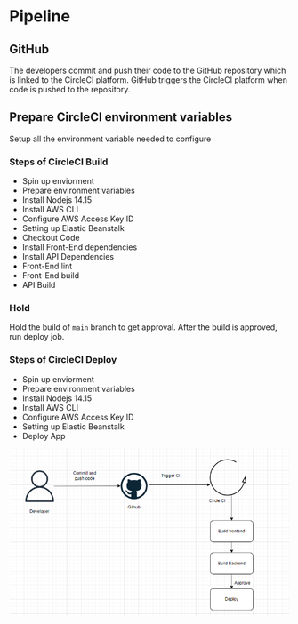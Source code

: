 # Pipeline

## GitHub

The developers commit and push their code to the GitHub repository which is linked to the CircleCI platform. GitHub triggers the CircleCI platform when code is pushed to the repository.

## Prepare CircleCI environment variables

Setup all the environment variable needed to configure

### Steps of CircleCI Build

- Spin up enviorment
- Prepare environment variables
- Install Nodejs 14.15
- Install AWS CLI
- Configure AWS Access Key ID
- Setting up Elastic Beanstalk
- Checkout Code
- Install Front-End dependencies
- Install API Dependencies
- Front-End lint
- Front-End build
- API Build

### Hold

Hold the build of `main` branch to get approval. After the build is approved, run deploy job.

### Steps of CircleCI Deploy

- Spin up enviorment
- Prepare environment variables
- Install Nodejs 14.15
- Install AWS CLI
- Configure AWS Access Key ID
- Setting up Elastic Beanstalk
- Deploy App


![Pipeline ](pipeline.PNG)
